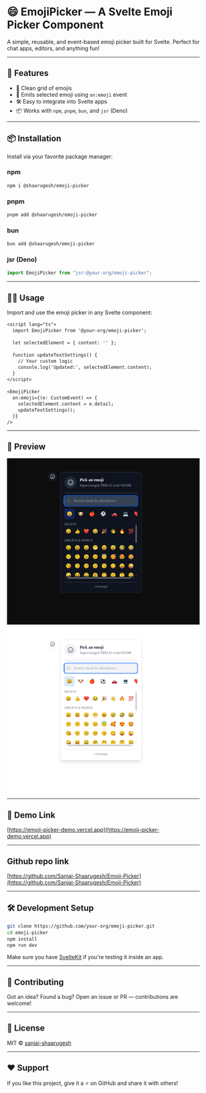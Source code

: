 
# 😄 EmojiPicker — A Svelte Emoji Picker Component

A simple, reusable, and event-based emoji picker built for Svelte. Perfect for chat apps, editors, and anything fun!



---

## 🚀 Features

- 🎉 Clean grid of emojis
- 🧠 Emits selected emoji using `on:emoji` event
- 🛠️ Easy to integrate into Svelte apps
- 📦 Works with `npm`, `pnpm`, `bun`, and `jsr` (Deno)

---

## 📦 Installation

Install via your favorite package manager:

### **npm**
```bash
npm i @shaarugesh/emoji-picker
```

### **pnpm**
```bash
pnpm add @shaarugesh/emoji-picker
```

### **bun**
```bash
bun add @shaarugesh/emoji-picker
```

### **jsr (Deno)**
```ts
import EmojiPicker from "jsr:@your-org/emoji-picker";
```

---

## 🧑‍💻 Usage

Import and use the emoji picker in any Svelte component:

```svelte
<script lang="ts">
  import EmojiPicker from '@your-org/emoji-picker';

  let selectedElement = { content: '' };

  function updateTextSettings() {
    // Your custom logic
    console.log('Updated:', selectedElement.content);
  }
</script>

<EmojiPicker
  on:emoji={(e: CustomEvent) => {
    selectedElement.content = e.detail;
    updateTextSettings();
  }}
/>
```

---

## 📸 Preview

![EmojiPicker Preview](public/emo-1.png)
![EmojiPicker Preview](public/emo-2.png)

---

## 🎪 Demo Link
[https://emoji-picker-demo.vercel.app](https://emoji-picker-demo.vercel.app)

---


## Github repo link 

[https://github.com/Sanjai-Shaarugesh/Emoji-Picker](https://github.com/Sanjai-Shaarugesh/Emoji-Picker)

---

## 🛠 Development Setup

```bash
git clone https://github.com/your-org/emoji-picker.git
cd emoji-picker
npm install
npm run dev
```

Make sure you have [SvelteKit](https://kit.svelte.dev) if you're testing it inside an app.

---

## 🤝 Contributing

Got an idea? Found a bug? Open an issue or PR — contributions are welcome!

---

## 📄 License

MIT © [sanjai-shaarugesh](https://github.com/Sanjai-Shaarugesh/Emoji-Picker/blob/main/LICENSE)

---

## ❤️ Support

If you like this project, give it a ⭐ on GitHub and share it with others!
